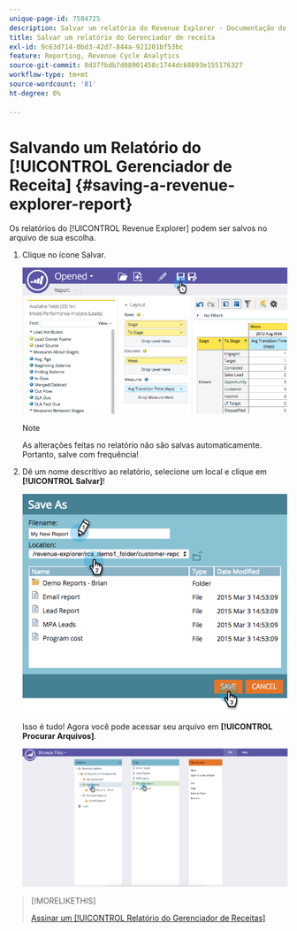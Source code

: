 ```yaml
---
unique-page-id: 7504725
description: Salvar um relatório do Revenue Explorer - Documentação do Marketo - Documentação do produto
title: Salvar um relatório do Gerenciador de receita
exl-id: 9c63d714-0bd3-42d7-844a-921201bf53bc
feature: Reporting, Revenue Cycle Analytics
source-git-commit: 0d37fbdb7d08901458c1744dc68893e155176327
workflow-type: tm+mt
source-wordcount: '81'
ht-degree: 0%

---
```


# Salvando um Relatório do [!UICONTROL Gerenciador de Receita] {#saving-a-revenue-explorer-report}

Os relatórios do [!UICONTROL Revenue Explorer] podem ser salvos no arquivo de sua escolha.

1. Clique no ícone Salvar.

   ![](assets/image2015-3-25-17-3a8-3a49.png)

   >[!NOTE]
   >
   >As alterações feitas no relatório não são salvas automaticamente. Portanto, salve com frequência!

1. Dê um nome descritivo ao relatório, selecione um local e clique em **[!UICONTROL Salvar]**!

   ![](assets/image2015-3-26-13-3a30-3a33.png)

   Isso é tudo! Agora você pode acessar seu arquivo em **[!UICONTROL Procurar Arquivos]**.

   ![](assets/image2015-3-27-11-3a32-3a51.png)

>[!MORELIKETHIS]
>
>[Assinar um [!UICONTROL Relatório do Gerenciador de Receitas]](/help/marketo/product-docs/reporting/revenue-cycle-analytics/revenue-explorer/subscribe-to-a-revenue-explorer-report.md)
